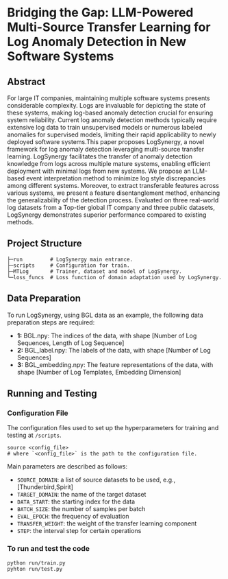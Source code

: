 # Bridging the Gap: LLM-Powered Multi-Source Transfer Learning for Log Anomaly Detection in New Software Systems

## Abstract
For large IT companies, maintaining multiple software systems presents considerable complexity. Logs are invaluable for depicting the state of these systems, making log-based anomaly detection crucial for ensuring system reliability. Current log anomaly detection methods typically require extensive log data to train unsupervised models or numerous labeled anomalies for supervised models, limiting their rapid applicability to newly deployed software systems.This paper proposes LogSynergy, a novel framework for log anomaly detection leveraging multi-source transfer learning. LogSynergy facilitates the transfer of anomaly detection knowledge from logs across multiple mature systems, enabling efficient deployment with minimal logs from new systems. We propose an LLM-based event interpretation method to minimize log style discrepancies among different systems. Moreover, to extract transferable features across various systems, we present a feature disentanglement method, enhancing the generalizability of the detection process. Evaluated on three real-world log datasets from a Top-tier global IT company and three public datasets, LogSynergy demonstrates superior performance compared to existing methods.

## Project Structure
```
├─run         # LogSynergy main entrance.
├─scripts     # Configuration for train.
├─MTLog       # Trainer, dataset and model of LogSynergy.           
└─loss_funcs  # Loss function of domain adaptation used by LogSynergy.
```

## Data Preparation
To run LogSynergy, using BGL data as an example, the following data preparation steps are required:

- **1:** BGL.npy: The indices of the data, with shape [Number of Log Sequences, Length of Log Sequence]
- **2:** BGL_label.npy: The labels of the data, with shape [Number of Log Sequences]
- **3:** BGL_embedding.npy: The feature representations of the data, with shape [Number of Log Templates, Embedding Dimension]

## Running and Testing

### Configuration File
The configuration files used to set up the hyperparameters for training and testing at `/scripts`.
```shell
source <config_file>
# where `<config_file>` is the path to the configuration file.
```
Main parameters are described as follows:
- `SOURCE_DOMAIN`: a list of source datasets to be used, e.g., [Thunderbird,Spirit]
- `TARGET_DOMAIN`: the name of the target dataset
- `DATA_START`: the starting index for the data
- `BATCH_SIZE`: the number of samples per batch
- `EVAL_EPOCH`: the frequency of evaluation
- `TRANSFER_WEIGHT`: the weight of the transfer learning component
- `STEP`: the interval step for certain operations

### To run and test the code
```shell
python run/train.py
pyhton run/test.py
```
